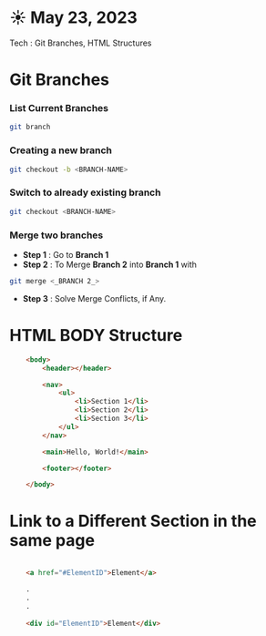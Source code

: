 # ☀️ May 23, 2023
Tech : Git Branches, HTML Structures

# Git Branches

### List Current Branches

``` bash
git branch
```

### Creating a new branch

``` bash
git checkout -b <BRANCH-NAME>
```

### Switch to already existing branch

``` bash
git checkout <BRANCH-NAME>
```

### Merge two branches

- **Step 1** : Go to **Branch 1**
- **Step 2** : To Merge **Branch 2** into **Branch 1** with
``` bash
git merge <_BRANCH 2_>
```
- **Step 3** : Solve Merge Conflicts, if Any.

# HTML BODY Structure

``` HTML
    <body>
        <header></header>

        <nav>
            <ul>
                <li>Section 1</li>
                <li>Section 2</li>
                <li>Section 3</li>
            </ul>
        </nav>

        <main>Hello, World!</main>

        <footer></footer>

    </body>
```

# Link to a Different Section in the same page

``` HTML

    <a href="#ElementID">Element</a>

    .
    .
    .
    
    <div id="ElementID">Element</div>

```